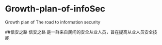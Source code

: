 # Growth-plan-of-infoSec
Growth plan of The road to information security


##信安之路
信安之路 是一群来自民间的安全从业人员，旨在提高从业人员安全技能
